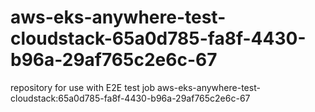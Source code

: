 # aws-eks-anywhere-test-cloudstack-65a0d785-fa8f-4430-b96a-29af765c2e6c-67
repository for use with E2E test job aws-eks-anywhere-test-cloudstack:65a0d785-fa8f-4430-b96a-29af765c2e6c-67
